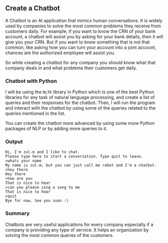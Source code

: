 ## Create a Chatbot

A Chatbot is an AI application that mimics human conversations. It is widely used by companies to solve the most common problems they receive from customers daily. For example, if you want to know the CRN of your bank account, a chatbot will assist you by asking for your bank details, then it will give you your CRN. But if you want to know something that is not that common, like asking how you can turn your account into a joint account, chances are the authorized employee will assist you.

So while creating a chatbot for any company you should know what that company deals in and what problems their customers get daily.

### Chatbot with Python

I will be using the `NLTK` library in Python which is one of the best Python libraries for any task of natural language processing, and create a list of queries and their responses for the chatbot. Then, I will run the program and interact with the chatbot by using some of the queries related to the queries mentioned in the list.

You can create the chatbot more advanced by using some more Python packages of NLP or by adding more queries to it.

### Output

```
Hi, I'm zul-m and I like to chat.
Please type here to start a conversation. Type quit to leave.
>whats your name
My name is zul-m, but you can just call me robot and I'm a chatbot.
>hey there
Hey there
>how are you
That is nice to hear
>can you please sing a song to me
That is nice to hear
>quit
Bye for now. See you soon :)
```

### Summary

Chatbots are very useful applications for every company especially if a company is providing any type of service. It helps an organization by solving the most common queries of the customers.